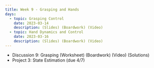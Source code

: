 ```yaml
---
title: Week 9 - Grasping and Hands
days:
  - topic: Grasping Control
    date: 2023-03-14
    description: (Slides) (Boardwork) (Video) 
  - topic: Hand Dynamics and Control
    date: 2023-03-16
    description: (Slides) (Boardwork) (Video)
---
```


- Discussion 9: Grasping (Worksheet) (Boardwork) (Video) (Solutions)
- Project 3: State Estimation (due 4/7)

<a id="Week10"></a>
